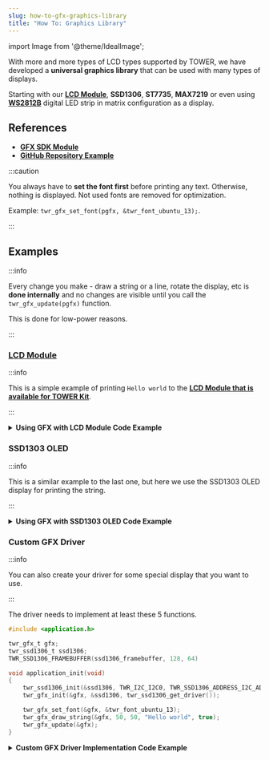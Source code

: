 ```yaml
---
slug: how-to-gfx-graphics-library
title: "How To: Graphics Library"
---
```

import Image from '@theme/IdealImage';

With more and more types of LCD types supported by TOWER, we have developed a **universal graphics library** that can be used with many types of displays.

Starting with our [**LCD Module**](../../hardware-modules/about-lcd-module.md), **SSD1306**, **ST7735**, **MAX7219** or even using [**WS2812B**](./smart-led-strip.md) digital LED strip in matrix configuration as a display.

## References
- [**GFX SDK Module**](https://sdk.hardwario.com/group__twr__gfx.html)
- [**GitHub Repository Example**](https://github.com/hardwario/twr-infra-grid-lcd-mirror/blob/main/src/application.c)


:::caution

You always have to **set the font first** before printing any text. Otherwise, nothing is displayed. Not used fonts are removed for optimization.

Example: `twr_gfx_set_font(pgfx, &twr_font_ubuntu_13);`.

:::

## Examples

:::info

Every change you make - draw a string or a line, rotate the display, etc is **done internally** and no changes are visible until you call the `twr_gfx_update(pgfx)` function.

This is done for low-power reasons.

:::

### [**LCD Module**](../../hardware-modules/about-lcd-module.md)

:::info

This is a simple example of printing `Hello world` to the [**LCD Module that is available for TOWER Kit**](../../hardware-modules/about-lcd-module.md).

:::

<details><summary><b>Using GFX with LCD Module Code Example</b></summary>
<p>

  ```c showLineNumbers
  #include <application.h>

  // Pointer to GFX instance
  twr_gfx_t *pgfx;

  void application_init(void)
  {
      // LCD Module
      twr_module_lcd_init();
      pgfx = twr_module_lcd_get_gfx();

      twr_gfx_set_font(pgfx, &twr_font_ubuntu_13);
      twr_gfx_draw_string(pgfx, 50, 50, "Hello world", true);
      twr_gfx_update(pgfx);
  }
  ```

</p>
</details>

### SSD1303 OLED

:::info

This is a similar example to the last one, but here we use the SSD1303 OLED display for printing the string.

:::

<details><summary><b>Using GFX with SSD1303 OLED Code Example</b></summary>
<p>

  ```c showLineNumbers
  #include <application.h>

  twr_gfx_t gfx;
  twr_ssd1306_t ssd1306;
  TWR_SSD1306_FRAMEBUFFER(ssd1306_framebuffer, 128, 64)

  void application_init(void)
  {
      twr_ssd1306_init(&ssd1306, TWR_I2C_I2C0, TWR_SSD1306_ADDRESS_I2C_ADDRESS_DEFAULT, &ssd1306_framebuffer);
      twr_gfx_init(&gfx, &ssd1306, twr_ssd1306_get_driver());

      twr_gfx_set_font(&gfx, &twr_font_ubuntu_13);
      twr_gfx_draw_string(&gfx, 50, 50, "Hello world", true);
      twr_gfx_update(&gfx);
  }
  ```

</p>
</details>

### Custom GFX Driver

:::info

You can also create your driver for some special display that you want to use.

:::

The driver needs to implement at least these 5 functions.

```c showLineNumbers
#include <application.h>

twr_gfx_t gfx;
twr_ssd1306_t ssd1306;
TWR_SSD1306_FRAMEBUFFER(ssd1306_framebuffer, 128, 64)

void application_init(void)
{
    twr_ssd1306_init(&ssd1306, TWR_I2C_I2C0, TWR_SSD1306_ADDRESS_I2C_ADDRESS_DEFAULT, &ssd1306_framebuffer);
    twr_gfx_init(&gfx, &ssd1306, twr_ssd1306_get_driver());

    twr_gfx_set_font(&gfx, &twr_font_ubuntu_13);
    twr_gfx_draw_string(&gfx, 50, 50, "Hello world", true);
    twr_gfx_update(&gfx);
}
```

<details><summary><b>Custom GFX Driver Implementation Code Example</b></summary>
<p>

  ```c showLineNumbers
  bool led_matrix_is_ready(void *param)
  {
      return true;
  }

  void led_matrix_clear(void *param)
  {
      memset(framebuffer, 0x00, sizeof(framebuffer));
  }

  void led_matrix_draw_pixel(void *param, uint8_t x, uint8_t y, uint32_t enabled)
  {
      uint8_t sub = LED_MODULES_COUNT-1;

      if(enabled)
      {
          framebuffer[(sub - (x / 8)) + (8-y) * LED_MODULES_COUNT] |= 1 << (x % 8);
      }
      else
      {
          framebuffer[(sub - (x / 8)) + (8-y) * LED_MODULES_COUNT] &= ~(1 << (x % 8));
      }
  }

  twr_gfx_caps_t led_matrix_get_caps(twr_ls013b7dh03_t *self)
  {
      (void) self;
      static const twr_gfx_caps_t caps = { .width = 32, .height = 8 };
      return caps;
  }

  const twr_gfx_driver_t *led_matrix_get_driver(void)
  {
      static const twr_gfx_driver_t driver =
      {
          .is_ready = (bool (*)(void *)) led_matrix_is_ready,
          .clear = (void (*)(void *)) led_matrix_clear,
          .draw_pixel = (void (*)(void *, int, int, uint32_t)) led_matrix_draw_pixel,
          .update = (bool (*)(void *)) led_matrix_update,
          .get_caps = (twr_gfx_caps_t (*)(void *)) led_matrix_get_caps
      };

      return &driver;
  }
  ```

</p>
</details>
